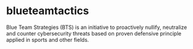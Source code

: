 # blueteamtactics
Blue Team Strategies (BTS) is an initiative to proactively nullify, neutralize and counter cybersecurity threats based on proven defensive principle applied in sports and other fields.
